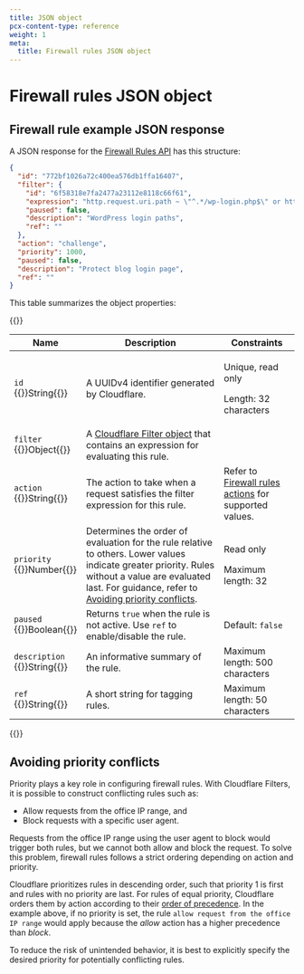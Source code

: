 ```yaml
---
title: JSON object
pcx-content-type: reference
weight: 1
meta:
  title: Firewall rules JSON object
---
```


# Firewall rules JSON object

## Firewall rule example JSON response

A JSON response for the [Firewall Rules API](https://api.cloudflare.com/#firewall-rules-properties) has this structure:

```json
{
  "id": "772bf1026a72c400ea576db1ffa16407",
  "filter": {
    "id": "6f58318e7fa2477a23112e8118c66f61",
    "expression": "http.request.uri.path ~ \"^.*/wp-login.php$\" or http.request.uri.path ~ \"^.*/xmlrpc.php$\"",
    "paused": false,
    "description": "WordPress login paths",
    "ref": ""
  },
  "action": "challenge",
  "priority": 1000,
  "paused": false,
  "description": "Protect blog login page",
  "ref": ""
}
```

This table summarizes the object properties:

{{<table-wrap style="width:100%">}}

  <table style="width: 100%;">
    <thead>
      <tr>
        <th>Name</th>
        <th>Description</th>
        <th>Constraints</th>
      </tr>
    </thead>
    <tbody>
      <tr>
        <td><code>id</code><br />{{<type>}}String{{</type>}}</td>
        <td>A UUIDv4 identifier generated by Cloudflare.</td>
        <td>
          <p>Unique, read only</p>
          <p>Length: 32 characters</p>
        </td>
      </tr>
      <tr>
        <td><code>filter</code><br />{{<type>}}Object{{</type>}}</td>
        <td>A <a href='/firewall/api/cf-filters/json-object/'>Cloudflare Filter object</a> that contains an expression for evaluating this rule.</td>
        <td></td>
      </tr>
      <tr>
        <td><code>action</code><br />{{<type>}}String{{</type>}}</td>
        <td>The action to take when a request satisfies the filter expression for this rule.</td>
        <td>Refer to <a href="/firewall/cf-firewall-rules/actions/">Firewall rules actions</a> for supported values.</td>
      </tr>
      <tr>
        <td><code>priority</code><br />{{<type>}}Number{{</type>}}</td>
        <td>Determines the order of evaluation for the rule relative to others. Lower values indicate greater priority. Rules without a value are evaluated last. For guidance, refer to <a href="#avoiding-priority-conflicts">Avoiding priority conflicts</a>.</td>
        <td>
          <p>Read only</p>
          <p>Maximum length: 32</p>
        </td>
      </tr>
      <tr>
        <td><code>paused</code><br />{{<type>}}Boolean{{</type>}}</td>
        <td>Returns <code class='InlineCode'>true</code> when the rule is not active. Use <code>ref</code> to enable/disable the rule.</td>
        <td>Default: <code class='InlineCode'>false</code></td>
      </tr>
      <tr>
        <td><code>description</code><br />{{<type>}}String{{</type>}}</td>
        <td>An informative summary of the rule.</td>
        <td>Maximum length: 500 characters</td>
      </tr>
      <tr>
        <td><code>ref</code><br />{{<type>}}String{{</type>}}</td>
        <td>A short string for tagging rules.</td>
        <td>Maximum length: 50 characters</td>
      </tr>
    </tbody>
  </table>
{{</table-wrap>}}

## Avoiding priority conflicts

Priority plays a key role in configuring firewall rules. With Cloudflare Filters, it is possible to construct conflicting rules such as:

- Allow requests from the office IP range, and
- Block requests with a specific user agent.

Requests from the office IP range using the user agent to block would trigger both rules, but we cannot both allow and block the request. To solve this problem, firewall rules follows a strict ordering depending on action and priority.

Cloudflare prioritizes rules in descending order, such that priority 1 is first and rules with no priority are last. For rules of equal priority, Cloudflare orders them by action according to their [order of precedence](/firewall/cf-firewall-rules/actions/#supported-actions). In the example above, if no priority is set, the rule `allow request from the office IP range` would apply because the _allow_ action has a higher precedence than _block_.

To reduce the risk of unintended behavior, it is best to explicitly specify the desired priority for potentially conflicting rules.
